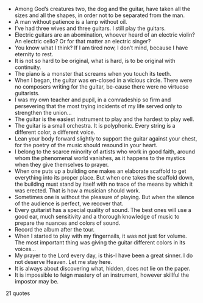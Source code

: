  - Among God’s creatures two, the dog and the guitar, have taken all the sizes and all the shapes, in order not to be separated from the man.
 - A man without patience is a lamp without oil.
 - I’ve had three wives and three guitars. I still play the guitars.
 - Electric guitars are an abomination, whoever heard of an electric violin? An electric cello? Or for that matter an electric singer?
 - You know what I think? If I am tired now, I don’t mind, because I have eternity to rest.
 - It is not so hard to be original, what is hard, is to be original with continuity.
 - The piano is a monster that screams when you touch its teeth.
 - When I began, the guitar was en-closed in a vicious circle. There were no composers writing for the guitar, be-cause there were no virtuoso guitarists.
 - I was my own teacher and pupil, in a comradeship so firm and persevering that the most trying incidents of my life served only to strengthen the union...
 - The guitar is the easiest instrument to play and the hardest to play well.
 - The guitar is a small orchestra. It is polyphonic. Every string is a different color, a different voice.
 - Lean your body forward slightly to support the guitar against your chest, for the poetry of the music should resound in your heart.
 - I belong to the scarce minority of artists who work in good faith, around whom the phenomenal world vanishes, as it happens to the mystics when they give themselves to prayer.
 - When one puts up a building one makes an elaborate scaffold to get everything into its proper place. But when one takes the scaffold down, the building must stand by itself with no trace of the means by which it was erected. That is how a musician should work.
 - Sometimes one is without the pleasure of playing. But when the silence of the audience is perfect, we recover that.
 - Every guitarist has a special quality of sound. The best ones will use a good ear, much sensitivity and a thorough knowledge of music to prepare the nuances and colors of sound.
 - Record the album after the tour.
 - When I started to play with my fingernails, it was not just for volume. The most important thing was giving the guitar different colors in its voices...
 - My prayer to the Lord every day, is this-I have been a great sinner. I do not deserve Heaven. Let me stay here.
 - It is always about discovering what, hidden, does not lie on the paper.
 - It is impossible to feign mastery of an instrument, however skillful the impostor may be.

21 quotes